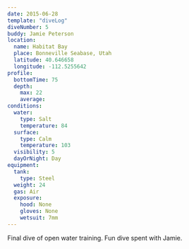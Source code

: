```yaml
---
date: 2015-06-28
template: "diveLog"
diveNumber: 5
buddy: Jamie Peterson
location:
  name: Habitat Bay
  place: Bonneville Seabase, Utah
  latitude: 40.646658
  longitude: -112.5255642
profile:
  bottomTime: 75
  depth:
    max: 22
    average:
conditions:
  water:
    type: Salt
    temperature: 84
  surface:
    type: Calm
    temperature: 103
  visibility: 5
  dayOrNight: Day
equipment:
  tank:
    type: Steel
  weight: 24
  gas: Air
  exposure:
    hood: None
    gloves: None
    wetsuit: 7mm
---
```

Final dive of open water training. Fun dive spent with Jamie.
